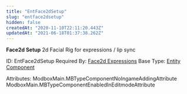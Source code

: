 ```yaml
---
title: "EntFace2dSetup"
slug: "entface2dsetup"
hidden: false
createdAt: "2020-11-10T22:11:20.443Z"
updatedAt: "2021-06-18T01:37:38.262Z"
---
```

**Face2d Setup**
2d Facial Rig for expressions / lip sync

ID: EntFace2dSetup
Required By: [Face2d Expressions](doc:entface2dexpressions)
Base Type: [Entity Component](doc:componententity)


Attributes:
ModboxMain.MBTypeComponentNoIngameAddingAttribute
ModboxMain.MBTypeComponentEnabledInEditmodeAttribute